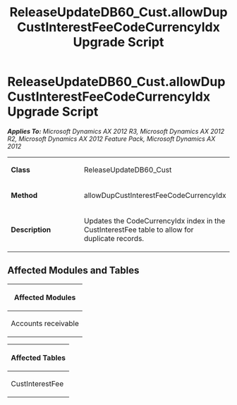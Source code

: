 ﻿---
title: ReleaseUpdateDB60_Cust.allowDupCustInterestFeeCodeCurrencyIdx Upgrade Script
TOCTitle: ReleaseUpdateDB60_Cust.allowDupCustInterestFeeCodeCurrencyIdx Upgrade Script
ms:assetid: 1d9fca8b-992a-ec38-5ee1-c11ab455ba89
ms:mtpsurl: https://msdn.microsoft.com/en-us/library/JJ684819(v=AX.60)
ms:contentKeyID: 49707022
ms.date: 05/18/2015
mtps_version: v=AX.60
---

# ReleaseUpdateDB60\_Cust.allowDupCustInterestFeeCodeCurrencyIdx Upgrade Script 


_**Applies To:** Microsoft Dynamics AX 2012 R3, Microsoft Dynamics AX 2012 R2, Microsoft Dynamics AX 2012 Feature Pack, Microsoft Dynamics AX 2012_

<table>
<colgroup>
<col style="width: 50%" />
<col style="width: 50%" />
</colgroup>
<tbody>
<tr class="odd">
<td><p><strong>Class</strong></p></td>
<td><p>ReleaseUpdateDB60_Cust</p></td>
</tr>
<tr class="even">
<td><p><strong>Method</strong></p></td>
<td><p>allowDupCustInterestFeeCodeCurrencyIdx</p></td>
</tr>
<tr class="odd">
<td><p><strong>Description</strong></p></td>
<td><p>Updates the CodeCurrencyIdx index in the CustInterestFee table to allow for duplicate records.</p></td>
</tr>
</tbody>
</table>


## Affected Modules and Tables

<table>
<colgroup>
<col style="width: 100%" />
</colgroup>
<thead>
<tr class="header">
<th><p>Affected Modules</p></th>
</tr>
</thead>
<tbody>
<tr class="odd">
<td><p>Accounts receivable</p></td>
</tr>
</tbody>
</table>


<table>
<colgroup>
<col style="width: 100%" />
</colgroup>
<thead>
<tr class="header">
<th><p>Affected Tables</p></th>
</tr>
</thead>
<tbody>
<tr class="odd">
<td><p>CustInterestFee</p></td>
</tr>
</tbody>
</table>

  


